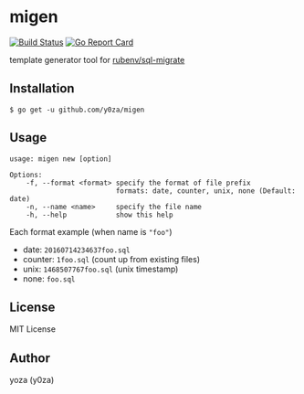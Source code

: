 # migen

[![Build Status](https://travis-ci.org/y0za/migen.svg?branch=master)](https://travis-ci.org/y0za/migen) [![Go Report Card](https://goreportcard.com/badge/github.com/y0za/migen)](https://goreportcard.com/report/github.com/y0za/migen)

template generator tool for [rubenv/sql-migrate](https://github.com/rubenv/sql-migrate)

## Installation
```
$ go get -u github.com/y0za/migen
```

## Usage
```
usage: migen new [option]

Options:
	-f, --format <format> specify the format of file prefix
	                      formats: date, counter, unix, none (Default: date)
	-n, --name <name>     specify the file name
	-h, --help            show this help
```
Each format example (when name is `"foo"`)
- date: `20160714234637foo.sql`
- counter: `1foo.sql` (count up from existing files)
- unix: `1468507767foo.sql` (unix timestamp)
- none: `foo.sql`

## License
MIT License

## Author
yoza (y0za)
